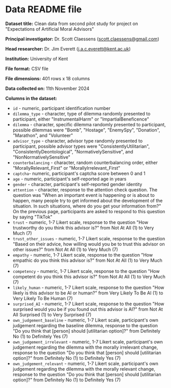 # Data README file

**Dataset title:** Clean data from second pilot study for project on 
"Expectations of Artificial Moral Advisors"

**Principal investigator:** Dr. Scott Claessens (scott.claessens@gmail.com)

**Head researcher:** Dr. Jim Everett (j.a.c.everett@kent.ac.uk)

**Institution:** University of Kent

**File format:** CSV file

**File dimensions:** 401 rows x 18 columns

**Data collected on:** 11th November 2024

**Columns in the dataset:**

- `id` - numeric, participant identification number
- `dilemma_type` - character, type of dilemma randomly presented to participant,
either "InstrumentalHarm" or "ImpartialBeneficence"
- `dilemma` - character, specific dilemma randomly presented to participant, 
possible dilemmas were "Bomb", "Hostage", "EnemySpy", "Donation", "Marathon", 
and "Volunteer"
- `advisor_type` - character, advisor type randomly presented to participant,
possible advisor types were "ConsistentlyUtilitarian",
"ConsistentlyDeontological", "NormativelySensitive", and 
"NonNormativelySensitive"
- `counterbalancing` - character, random counterbalancing order, either
"MorallyRelevant_First" or "MorallyIrrelevant_First"
- `captcha`- numeric, participant's captcha score between 0 and 1
- `age` - numeric, participant's self-reported age in years
- `gender` - character, participant's self-reported gender identity
- `attention` - character, response to the attention check question. The
question was "When an important event is happening or is about to happen, many 
people try to get informed about the development of the situation. In such 
situations, where do you get your information from?" On the previous page,
participants are asked to respond to this question by saying "TikTok"
- `trust` - numeric, 1-7 Likert scale, response to the question "How trustworthy
do you think this advisor is?" from Not At All (1) to Very Much (7)
- `trust_other_issues` - numeric, 1-7 Likert scale, response to the question
"Based on their advice, how willing would you be to trust this advisor on other
issues?" from Not At All (1) to Very Much (7)
- `empathy` - numeric, 1-7 Likert scale, response to the question "How empathic
do you think this advisor is?" from Not At All (1) to Very Much (7)
- `competency` - numeric, 1-7 Likert scale, response to the question "How
competent do you think this advisor is?" from Not At All (1) to Very Much (7)
- `likely_human` - numeric, 1-7 Likert scale, response to the question "How
likely is this advisor to be AI or human?" from Very Likely To Be AI (1) to Very
Likely To Be Human (7)
- `surprised_AI` - numeric, 1-7 Likert scale, response to the question "How
surprised would you be if you found out this advisor is AI?" from Not At All
Surprised (1) to Very Surprised (7)
- `own_judgement_baseline` - numeric, 1-7 Likert scale, participant's own
judgement regarding the baseline dilemma, response to the question "Do you think
that [person] should [utilitarian option]?" from Definitely No (1) to Definitely
Yes (7)
- `own_judgement_irrelevant` - numeric, 1-7 Likert scale, participant's own
judgement regarding the dilemma with the morally irrelevant change, response to
the question "Do you think that [person] should [utilitarian option]?" from
Definitely No (1) to Definitely Yes (7)
- `own_judgement_relevant` - numeric, 1-7 Likert scale, participant's own
judgement regarding the dilemma with the morally relevant change, response to
the question "Do you think that [person] should [utilitarian option]?" from
Definitely No (1) to Definitely Yes (7)
